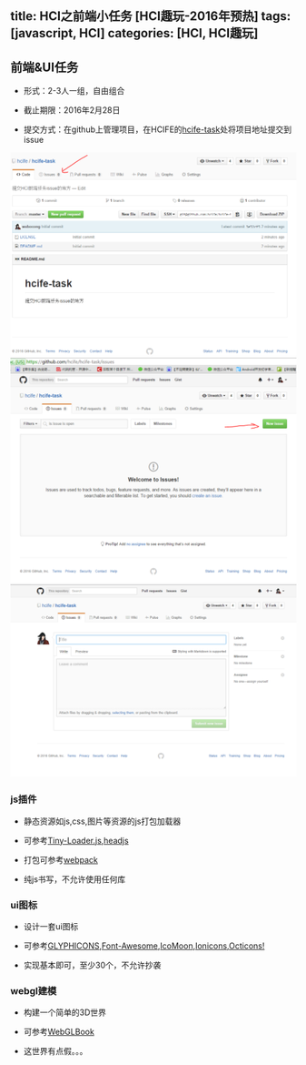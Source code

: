 title: HCI之前端小任务 [HCI趣玩-2016年预热]
tags: [javascript, HCI]
categories: [HCI, HCI趣玩]
---

## 前端&UI任务

+ 形式：2-3人一组，自由组合

+ 截止期限：2016年2月28日

+ 提交方式：在github上管理项目，在HCIFE的[hcife-task](https://github.com/hcife/hcife-task)处将项目地址提交到issue

<!-- more -->

![](https://github.com/hcife/hcife-task/raw/master/hcife-task.png)
![](https://github.com/hcife/hcife-task/raw/master/hcife-task1.png)
![](https://github.com/hcife/hcife-task/raw/master/hcife-task2.png)


### js插件

+ 静态资源如js,css,图片等资源的js打包加载器

+ 可参考[Tiny-Loader.js](https://github.com/youzan/tiny-loader.js),[headjs](https://github.com/headjs/headjs)

+ 打包可参考[webpack](http://webpack.github.io)

+ 纯js书写，不允许使用任何库


### ui图标

+ 设计一套ui图标

+ 可参考[GLYPHICONS](http://glyphicons.com/),[Font-Awesome](https://github.com/FortAwesome/Font-Awesome),[IcoMoon](https://github.com/Keyamoon/IcoMoon-Free),[Ionicons](https://github.com/driftyco/ionicons),[Octicons!](https://github.com/github/octicons)

+ 实现基本即可，至少30个，不允许抄袭

### webgl建模

+ 构建一个简单的3D世界

+ 可参考[WebGLBook](https://github.com/tparisi/WebGLBook)

+ 这世界有点假。。。
